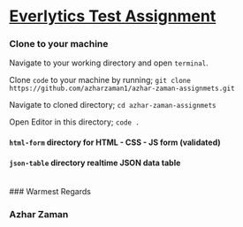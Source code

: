 # <u>Everlytics Test Assignment</u>

### Clone to your machine

Navigate to your working directory and open `terminal`.

Clone `code` to your machine by running;
`git clone https://github.com/azharzaman1/azhar-zaman-assignmets.git`

Navigate to cloned directory;
`cd azhar-zaman-assignmets`

Open Editor in this directory;
`code .`

#### `html-form` directory for HTML - CSS - JS form (validated)

#### `json-table` directory realtime JSON data table

<br />
### Warmest Regards

### Azhar Zaman
